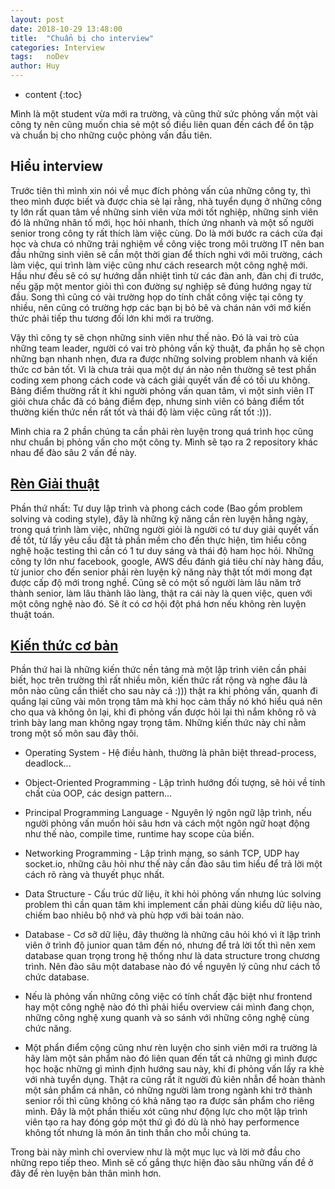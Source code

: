 ```yaml
---
layout: post
date: 2018-10-29 13:48:00
title:  "Chuẩn bị cho interview"
categories: Interview
tags:   noDev
author: Huy
---
```

* content
{:toc}

 Mình là một student vừa mới ra trường, và cũng thử sức phỏng vấn một vài công ty nên cũng muốn chia sẻ một số điều liên quan đến cách để ôn tập và chuẩn bị cho những cuộc phỏng vấn đầu tiên.









## Hiểu interview

 Trước tiên thì mình xin nói về mục đích phỏng vấn của những công ty, thì theo mình được biết và được chia sẻ lại rằng, nhà tuyển dụng ở những công ty lớn rất quan tâm về những sinh viên vừa mới tốt nghiệp, những sinh viên đó là những nhân tố mới, học hỏi nhanh, thích ứng nhanh và một số người senior trong công ty rất thích làm việc cùng. Do là mới bước ra cách cửa đại học và chưa có những trải nghiệm về công việc trong môi trường IT nên ban đầu những sinh viên sẽ cần một thời gian để thích nghi với môi trường, cách làm việc, qui trình làm việc cũng như cách research một công nghệ mới. Hầu như đều sẽ có sự hướng dẫn nhiệt tình từ các đàn anh, đàn chị đi trước, nếu gặp một mentor giỏi thì con đường sự nghiệp sẽ đúng hướng ngay từ đầu. Song thì cũng có vài trường họp do tính chất công việc tại công ty nhiều, nên cũng có trường hợp các bạn bị bỏ bê và chán nản với mớ kiến thức phải tiếp thu tương đối lớn khi mới ra trường.

 Vậy thì công ty sẽ chọn những sinh viên như thế nào. Đó là vai trò của những team leader, người có vai trò phỏng vấn kỹ thuật, đa phần họ sẽ chọn những bạn nhanh nhẹn, đưa ra được những solving problem nhanh và kiến thức cơ bản tốt. Vì là chưa trải qua một dự án nào nên thường sẽ test phần coding xem phong cách code và cách giải quyết vấn đề có tối ưu không. Bảng điểm thường rất ít khi người phỏng vấn quan tâm, vì một sinh viên IT giỏi chưa chắc đã có bảng điểm đẹp, nhưng sinh viên có bảng điểm tốt thường kiến thức nền rất tốt và thái độ làm việc cũng rất tốt :))).

Mình chia ra 2 phần chúng ta cần phải rèn luyện trong quá trình học cũng như chuẩn bị phỏng vấn cho một công ty. Mình sẽ tạo ra 2 repository khác nhau để đào sâu 2 vấn đề này.

## [Rèn Giải thuật]()

Phần thứ nhất: Tư duy lập trình và phong cách code (Bao gồm problem solving và coding style), đây là những kỹ năng cần rèn luyện hằng ngày, trong quá trình làm việc, những người giỏi là người có tư duy giải quyết vấn đề tốt, từ lấy yêu cầu đặt tả phần mềm cho đến thực hiện, tìm hiểu công nghệ hoặc testing thì cần có 1 tư duy sáng và thái độ ham học hỏi. Những công ty lớn như facebook, google, AWS đều đánh giá tiêu chí này hàng đầu, từ junior cho đến senior phải rèn luyện kỹ năng này thật tốt mới mong đạt được cấp độ mới trong nghề. Cũng sẽ có một số người làm lâu năm trở thành senior, làm lâu thành lão làng, thật ra cái này là quen việc, quen với một công nghệ nào đó. Sẽ ít có cơ hội đột phá hơn nếu không rèn luyện thuật toán.

## [Kiến thức cơ bản]()

Phần thứ hai là những kiến thức nền tảng mà một lập trình viên cần phải biết, học trên trường thì rất nhiều môn, kiến thức rất rộng và nghe đâu là môn nào cũng cần thiết cho sau này cả :))) thật ra khi phỏng vấn, quanh đi quẩng lại cũng vài môn trọng tâm mà khi học cảm thấy nó khó hiểu quá nên cho qua và không ôn lại, khi đi phỏng vấn được hỏi lại thì nắm không rõ và trình bày lang man không ngay trọng tâm. Những kiến thức này chỉ nằm trong một số môn sau đây thôi.

* Operating System - Hệ điều hành, thường là phân biệt thread-process, deadlock... 
* Object-Oriented Programming - Lập trình hướng đối tượng, sẽ hỏi về tính chất của OOP, các design pattern...
* Principal Programming Language - Nguyên lý ngôn ngữ lập trình, nếu người phỏng vấn muốn hỏi sâu hơn và cách một ngôn ngữ hoạt động như thế nào, compile time, runtime hay scope của biến.
* Networking Programming - Lập trình mạng, so sánh TCP, UDP hay socket.io, những câu hỏi như thế này cần đào sâu tìm hiểu để trả lời một cách rõ ràng và thuyết phục nhất.
* Data Structure - Cấu trúc dữ liệu, ít khi hỏi phỏng vấn nhưng lúc solving problem thì cần quan tâm khi implement cần phải dùng kiểu dữ liệu nào, chiếm bao nhiêu bộ nhớ và phù hợp với bài toán nào.
* Database - Cơ sỡ dữ liệu, đây thường là những câu hỏi khó vì ít lập trình viên ở trình độ junior quan tâm đến nó, nhưng để trả lời tốt thì nên xem database quan trọng trong hệ thống như là data structure trong chương trình. Nên đào sâu một database nào đó về nguyên lý cũng như cách tổ chức database.

* Nếu là phỏng vấn những công việc có tính chất đặc biệt như frontend hay một công nghệ nào đó thì phải hiểu overview cái mình đang chọn, những công nghệ xung quanh và so sánh với những công nghệ cùng chức năng.
* Một phẩn điểm cộng cũng như rèn luyện cho sinh viên mới ra trường là hãy làm một sản phẩm nào đó liên quan đến tất cả những gì mình được học hoặc những gì mình định hướng sau này, khi đi phỏng vấn lấy ra khè với nhà tuyển dụng. Thật ra cũng rất ít người đủ kiên nhẫn để hoàn thành một sản phẩm cá nhân, có những người làm trong ngành khi trở thành senior rồi thì cũng không có khả năng tạo ra được sản phẩm cho riêng mình. Đây là một phần thiếu xót cũng như động lực cho một lập trình viên tạo ra hay đóng góp một thứ gì đó dù là nhỏ hay performence không tốt nhưng là món ăn tinh thần cho mỗi chúng ta.

Trong bài này mình chỉ overview như là một mục lục và lời mở đầu cho những repo tiếp theo. Mình sẽ cố gắng thực hiện đào sâu những vấn đề ở đây để rèn luyện bản thân mình hơn.

